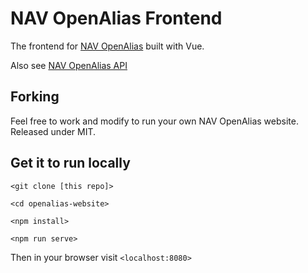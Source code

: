 # NAV OpenAlias Frontend

The frontend for [NAV OpenAlias](https://http://openalias.nav.community/) built with Vue.

Also see [NAV OpenAlias API](https://github.com/Encrypt-S/openalias-api)

## Forking

Feel free to work and modify to run your own NAV OpenAlias website. Released under MIT.

## Get it to run locally

`<git clone [this repo]>` 

`<cd openalias-website>` 

`<npm install>` 

`<npm run serve>` 

Then in your browser visit `<localhost:8080>` 
